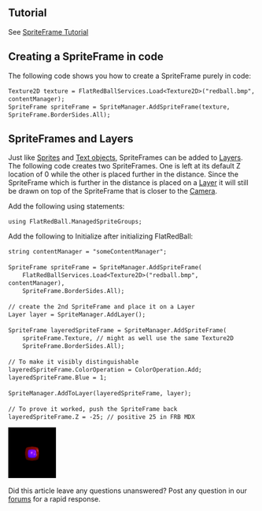 ## Tutorial

See [SpriteFrame Tutorial](/frb/docs/index.php?title=SpriteFrame_Tutorial "SpriteFrame Tutorial")

## Creating a SpriteFrame in code

The following code shows you how to create a SpriteFrame purely in code:

    Texture2D texture = FlatRedBallServices.Load<Texture2D>("redball.bmp", contentManager);
    SpriteFrame spriteFrame = SpriteManager.AddSpriteFrame(texture, SpriteFrame.BorderSides.All);

## SpriteFrames and Layers

Just like [Sprites](/frb/docs/index.php?title=FlatRedBall.Sprite "FlatRedBall.Sprite") and [Text objects](/frb/docs/index.php?title=FlatRedBall.Graphics.Text "FlatRedBall.Graphics.Text"), SpriteFrames can be added to [Layers](/frb/docs/index.php?title=FlatRedBall.Graphics.Layer "FlatRedBall.Graphics.Layer"). The following code creates two SpriteFrames. One is left at its default Z location of 0 while the other is placed further in the distance. Since the SpriteFrame which is further in the distance is placed on a [Layer](/frb/docs/index.php?title=FlatRedBall.Graphics.Layer "FlatRedBall.Graphics.Layer") it will still be drawn on top of the SpriteFrame that is closer to the [Camera](/frb/docs/index.php?title=FlatRedBall.Camera "FlatRedBall.Camera").

Add the following using statements:

    using FlatRedBall.ManagedSpriteGroups;

Add the following to Initialize after initializing FlatRedBall:

    string contentManager = "someContentManager";
     
    SpriteFrame spriteFrame = SpriteManager.AddSpriteFrame(
        FlatRedBallServices.Load<Texture2D>("redball.bmp", contentManager),
        SpriteFrame.BorderSides.All);

    // create the 2nd SpriteFrame and place it on a Layer
    Layer layer = SpriteManager.AddLayer();

    SpriteFrame layeredSpriteFrame = SpriteManager.AddSpriteFrame(
        spriteFrame.Texture, // might as well use the same Texture2D
        SpriteFrame.BorderSides.All);

    // To make it visibly distinguishable
    layeredSpriteFrame.ColorOperation = ColorOperation.Add;
    layeredSpriteFrame.Blue = 1;

    SpriteManager.AddToLayer(layeredSpriteFrame, layer);

    // To prove it worked, push the SpriteFrame back
    layeredSpriteFrame.Z = -25; // positive 25 in FRB MDX

![LayeredSpriteFrame.png](/media/migrated_media-LayeredSpriteFrame.png)

Did this article leave any questions unanswered? Post any question in our [forums](/frb/forum.md) for a rapid response.
